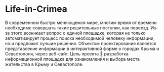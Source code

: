 # Life-in-Crimea
В современном быстро меняющемся мире, многим время от времени необходимо совершать такие решительные поступки, как переезд. Из-за этого возникает вопрос о единой площадке, которая не только автоматизирует процесс поиска необходимой человеку информации, но и предложит лучшие решения.
Объектом проектирования является представление информации в интерактивной форме о городах Крыма и Севастополя, через веб-сайт.
Цель проекта  разработка информационной площадка для ознакомления и выбора места жительства в Крыму и Севастополе.

